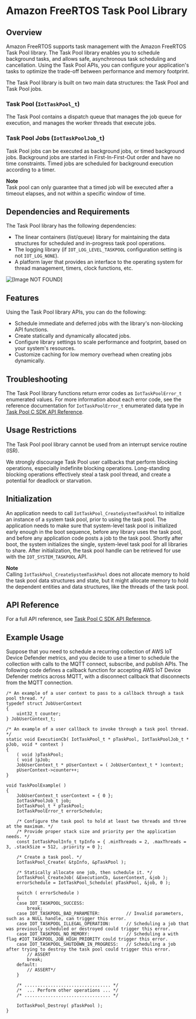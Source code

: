 # Amazon FreeRTOS Task Pool Library<a name="task-pool"></a>

## Overview<a name="freertos-task-pool-overview"></a>

Amazon FreeRTOS supports task management with the Amazon FreeRTOS Task Pool library\. The Task Pool library enables you to schedule background tasks, and allows safe, asynchronous task scheduling and cancellation\. Using the Task Pool APIs, you can configure your application's tasks to optimize the trade\-off between performance and memory footprint\.

The Task Pool library is built on two main data structures: the Task Pool and Task Pool jobs\.

### Task Pool \(`IotTaskPool_t`\)<a name="w12aab9c15c15b3b7"></a>

The Task Pool contains a dispatch queue that manages the job queue for execution, and manages the worker threads that execute jobs\.

### Task Pool Jobs \(`IotTaskPoolJob_t`\)<a name="w12aab9c15c15b3b9"></a>

Task Pool jobs can be executed as background jobs, or timed background jobs\. Background jobs are started in First\-In\-First\-Out order and have no time constraints\. Timed jobs are scheduled for background execution according to a timer\.

**Note**  
Task pool can only guarantee that a timed job will be executed after a timeout elapses, and not within a specific window of time\.

## Dependencies and Requirements<a name="freertos-task-pool-dependencies"></a>

The Task Pool library has the following dependencies:
+ The linear containers \(list/queue\) library for maintaining the data structures for scheduled and in\-progress task pool operations\.
+ The logging library \(if `IOT_LOG_LEVEL_TASKPOOL` configuration setting is not `IOT_LOG_NONE`\)\.
+ A platform layer that provides an interface to the operating system for thread management, timers, clock functions, etc\.

![\[Image NOT FOUND\]](http://docs.aws.amazon.com/freertos/latest/userguide/images/task-pool-dependencies.png)

## Features<a name="freertos-task-pool-features"></a>

Using the Task Pool library APIs, you can do the following:
+ Schedule immediate and deferred jobs with the library's non\-blocking API functions\.
+ Create statically and dynamically allocated jobs\.
+ Configure library settings to scale performance and footprint, based on your system's resources\.
+ Customize caching for low memory overhead when creating jobs dynamically\.

## Troubleshooting<a name="freertos-task-pool-troubleshooting"></a>

The Task Pool library functions return error codes as `IotTaskPoolError_t` enumerated values\. For more information about each error code, see the reference documentation for `IotTaskPoolError_t` enumerated data type in [Task Pool C SDK API Reference](https://docs.aws.amazon.com/freertos/latest/lib-ref/c-sdk/taskpool/index.html)\.

## Usage Restrictions<a name="freertos-task-pool-restrictions"></a>

The Task Pool pool library cannot be used from an interrupt service routine \(ISR\)\.

We strongly discourage Task Pool user callbacks that perform blocking operations, especially indefinite blocking operations\. Long\-standing blocking operations effectively steal a task pool thread, and create a potential for deadlock or starvation\.

## Initialization<a name="freertos-task-pool-initialization"></a>

An application needs to call `IotTaskPool_CreateSystemTaskPool` to initialize an instance of a system task pool, prior to using the task pool\. The application needs to make sure that system\-level task pool is initialized early enough in the boot sequence, before any library uses the task pool, and before any application code posts a job to the task pool\. Shortly after boot, the system initializes the single, system\-level task pool for all libraries to share\. After initialization, the task pool handle can be retrieved for use with the `IOT_SYSTEM_TASKPOOL` API\.

**Note**  
Calling `IotTaskPool_CreateSystemTaskPool` does not allocate memory to hold the task pool data structures and state, but it might allocate memory to hold the dependent entities and data structures, like the threads of the task pool\.

## API Reference<a name="freertos-task-pool-api"></a>

For a full API reference, see [Task Pool C SDK API Reference](https://docs.aws.amazon.com/freertos/latest/lib-ref/c-sdk/taskpool/index.html)\.

## Example Usage<a name="freertos-task-pool-example"></a>

Suppose that you need to schedule a recurring collection of AWS IoT Device Defender metrics, and you decide to use a timer to schedule the collection with calls to the MQTT connect, subscribe, and publish APIs\. The following code defines a callback function for accepting AWS IoT Device Defender metrics across MQTT, with a disconnect callback that disconnects from the MQTT connection\.

```
/* An example of a user context to pass to a callback through a task pool thread. */
typedef struct JobUserContext
{
    uint32_t counter;
} JobUserContext_t;
 
/* An example of a user callback to invoke through a task pool thread. */
static void ExecutionCb( IotTaskPool_t * pTaskPool, IotTaskPoolJob_t * pJob, void * context )
{
    ( void )pTaskPool;
    ( void )pJob;
    JobUserContext_t * pUserContext = ( JobUserContext_t * )context;
    pUserContext->counter++;
}
 
void TaskPoolExample( )
{
    JobUserContext_t userContext = { 0 };
    IotTaskPoolJob_t job;
    IotTaskPool_t * pTaskPool;
    IotTaskPoolError_t errorSchedule;
 
    /* Configure the task pool to hold at least two threads and three at the maximum. */
    /* Provide proper stack size and priority per the application needs. */
    const IotTaskPoolInfo_t tpInfo = { .minThreads = 2, .maxThreads = 3, .stackSize = 512, .priority = 0 };
 
    /* Create a task pool. */
    IotTaskPool_Create( &tpInfo, &pTaskPool );
 
    /* Statically allocate one job, then schedule it. */
    IotTaskPool_CreateJob( &ExecutionCb, &userContext, &job );   
    errorSchedule = IotTaskPool_Schedule( pTaskPool, &job, 0 );
 
    switch ( errorSchedule )
    {
    case IOT_TASKPOOL_SUCCESS:
        break;
    case IOT_TASKPOOL_BAD_PARAMETER:          // Invalid parameters, such as a NULL handle, can trigger this error.
    case IOT_TASKPOOL_ILLEGAL_OPERATION:      // Scheduling a job that was previously scheduled or destroyed could trigger this error.
    case IOT_TASKPOOL_NO_MEMORY:              // Scheduling a with flag #IOT_TASKPOOL_JOB_HIGH_PRIORITY could trigger this error.
    case IOT_TASKPOOL_SHUTDOWN_IN_PROGRESS:   // Scheduling a job after trying to destroy the task pool could trigger this error.
        // ASSERT
        break;
    default:
        // ASSERT*/
    }
 
    /* ................................. */
    /*  ... Perform other operations ... */
    /* ................................. */
 
    IotTaskPool_Destroy( pTaskPool );
}
```